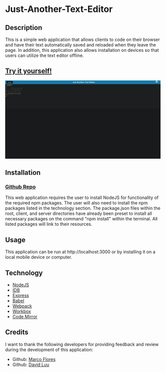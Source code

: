 # Just-Another-Text-Editor

## Description

This is a simple web application that allows clients to code on their browser and have their text automatically saved and reloaded when they leave the page. In addition, this application also allows installation on devices so that users can utilize the text editor offline. 

## [Try it yourself!](https://fast-harbor-57378.herokuapp.com/)


<img src="./client/src/images/snapshot.png" alt="snapshot" width="500"> <br>

## Installation

### [Github Repo](https://github.com/chrismuto/pwa-text-editor)
This web application requires the user to install NodeJS for functionality of the required npm packages. The user will also need to install the npm packages listed in the technology section. The package.json files within the root, client, and server directories have already been preset to install all necessary packages on the command "npm install" within the terminal. All listed packages will link to their resources.

## Usage

This application can be run at http://localhost:3000 or by installing it on a local mobile device or computer.

## Technology

- [NodeJS](https://nodejs.org/en/)<br>
- [IDB](https://www.npmjs.com/package/idb)<br>
- [Express](https://expressjs.com/)<br>
- [Babel](https://babeljs.io/)<br>
- [Webpack](https://webpack.js.org/)<br>
- [Workbox](https://developers.google.com/web/tools/workbox)<br>
- [Code Mirror](https://codemirror.net/)

## Credits

I want to thank the following developers for providing feedback and review during the development of this application: <br>
- Github: [Marco Flores](https://github.com/JaggedComet/)
- Github: [David Luu](https://github.com/MaestroLuu)